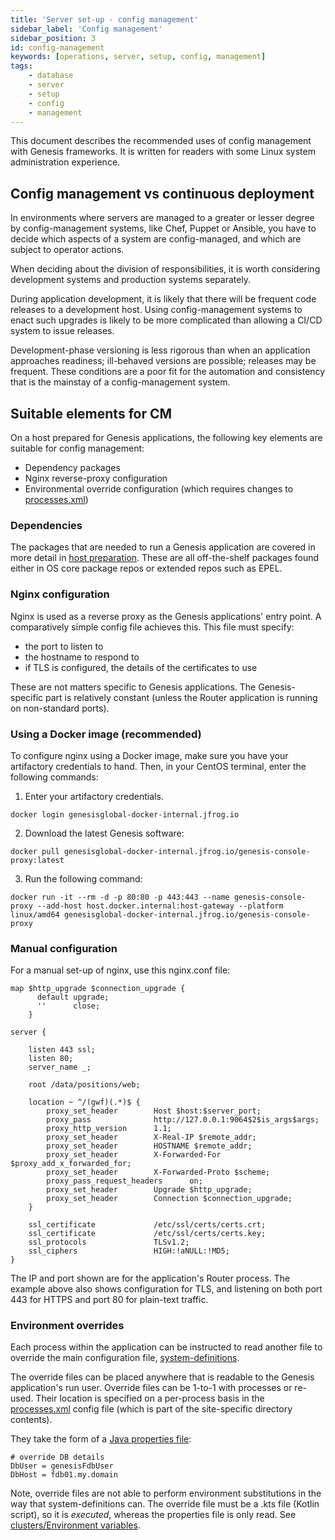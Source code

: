 ```yaml
---
title: 'Server set-up - config management'
sidebar_label: 'Config management'
sidebar_position: 3
id: config-management
keywords: [operations, server, setup, config, management]
tags:
    - database
    - server
    - setup
    - config
    - management
---
```

This document describes the recommended uses of config management with Genesis frameworks. It is written for readers with some Linux system administration experience.

## Config management vs continuous deployment

In environments where servers are managed to a greater or lesser degree by config-management systems, like Chef, Puppet or Ansible, you have to decide which aspects of a system are config-managed, and which are subject to operator actions.

When deciding about the division of responsibilities, it is worth considering development systems and production systems separately.

During application development, it is likely that there will be frequent code releases to a development host. Using config-management systems to enact such upgrades is likely to be more complicated than allowing a CI/CD system to issue releases. 

Development-phase versioning is less rigorous than when an application approaches readiness; ill-behaved versions are possible; releases may be frequent. These conditions are a poor fit for the automation and consistency that is the mainstay of a config-management system.

## Suitable elements for CM

On a host prepared for Genesis applications, the following key elements are suitable for config management:

* Dependency packages
* Nginx reverse-proxy configuration
* Environmental override configuration (which requires changes to [processes.xml](../../../server/configuring-runtime/processes))

### Dependencies

The packages that are needed to run a Genesis application are covered in more detail in [host preparation](../../../operations/server-setup/host-preparation).
These are all off-the-shelf packages found either in OS core package repos or extended repos such as EPEL.

### Nginx configuration

Nginx is used as a reverse proxy as the Genesis applications' entry point. A comparatively simple config file achieves this. This file must specify:

- the port to listen to
- the hostname to respond to
- if TLS is configured, the details of the certificates to use

These are not matters specific to Genesis applications. The Genesis-specific part is relatively constant (unless the Router application is running on non-standard ports).

### Using a Docker image (recommended)

To configure nginx using a Docker image, make sure you have your artifactory credentials to hand. Then, in your CentOS terminal, enter the following commands:


1. Enter your artifactory credentials.
```shell
docker login genesisglobal-docker-internal.jfrog.io
```

2. Download the latest Genesis software:

```shell
docker pull genesisglobal-docker-internal.jfrog.io/genesis-console-proxy:latest
```

3. Run the following command:
```shell
docker run -it --rm -d -p 80:80 -p 443:443 --name genesis-console-proxy --add-host host.docker.internal:host-gateway --platform linux/amd64 genesisglobal-docker-internal.jfrog.io/genesis-console-proxy
```

### Manual configuration

For a manual set-up of nginx, use this nginx.conf file:

```text
map $http_upgrade $connection_upgrade {
      default upgrade;
      ''      close;
    }

server {

    listen 443 ssl;
    listen 80;
    server_name _;

    root /data/positions/web;

    location ~ ^/(gwf)(.*)$ {
        proxy_set_header        Host $host:$server_port;
        proxy_pass              http://127.0.0.1:9064$2$is_args$args;
        proxy_http_version      1.1;
        proxy_set_header        X-Real-IP $remote_addr;
        proxy_set_header        HOSTNAME $remote_addr;
        proxy_set_header        X-Forwarded-For $proxy_add_x_forwarded_for;
        proxy_set_header        X-Forwarded-Proto $scheme;
        proxy_pass_request_headers      on;
        proxy_set_header        Upgrade $http_upgrade;
        proxy_set_header        Connection $connection_upgrade;
    }

    ssl_certificate             /etc/ssl/certs/certs.crt;
    ssl_certificate             /etc/ssl/certs/certs.key;
    ssl_protocols               TLSv1.2;
    ssl_ciphers                 HIGH:!aNULL:!MD5;
}
```

The IP and port shown are for the application's Router process. The example above also shows configuration for TLS, and listening on both port 443 for HTTPS and port 80 for plain-text traffic.

### Environment overrides

Each process within the application can be instructed to read another file to override the main configuration file, [system-definitions](../../../server/configuring-runtime/system-definitions/).

The override files can be placed anywhere that is readable to the Genesis application's run user. Override files can be 1-to-1 with processes or re-used. Their location is specified on a per-process basis in the [processes.xml](../../../server/configuring-runtime/processes/) config file (which is part of the site-specific directory contents).

They take the form of a [Java properties file](https://www.w3schools.io/file/properties-extension-introduction/):

```properties
# override DB details
DbUser = genesisFdbUser
DbHost = fdb01.my.domain
```

Note, override files are not able to perform environment substitutions in the way that system-definitions can. The override file must be a .kts file (Kotlin script), so it is _executed_, whereas the properties file is only read. See [clusters/Environment variables](../../../operations/clustering/genesis#Environment-variables).




